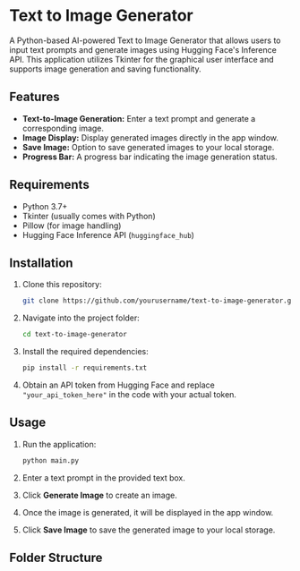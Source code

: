 # Text to Image Generator

A Python-based AI-powered Text to Image Generator that allows users to input text prompts and generate images using Hugging Face's Inference API. This application utilizes Tkinter for the graphical user interface and supports image generation and saving functionality.

## Features

- **Text-to-Image Generation:** Enter a text prompt and generate a corresponding image.
- **Image Display:** Display generated images directly in the app window.
- **Save Image:** Option to save generated images to your local storage.
- **Progress Bar:** A progress bar indicating the image generation status.

## Requirements

- Python 3.7+
- Tkinter (usually comes with Python)
- Pillow (for image handling)
- Hugging Face Inference API (`huggingface_hub`)

## Installation

1. Clone this repository:

    ```bash
    git clone https://github.com/yourusername/text-to-image-generator.git
    ```

2. Navigate into the project folder:

    ```bash
    cd text-to-image-generator
    ```

3. Install the required dependencies:

    ```bash
    pip install -r requirements.txt
    ```

4. Obtain an API token from Hugging Face and replace `"your_api_token_here"` in the code with your actual token.

## Usage

1. Run the application:

    ```bash
    python main.py
    ```

2. Enter a text prompt in the provided text box.
3. Click **Generate Image** to create an image.
4. Once the image is generated, it will be displayed in the app window.
5. Click **Save Image** to save the generated image to your local storage.

## Folder Structure


